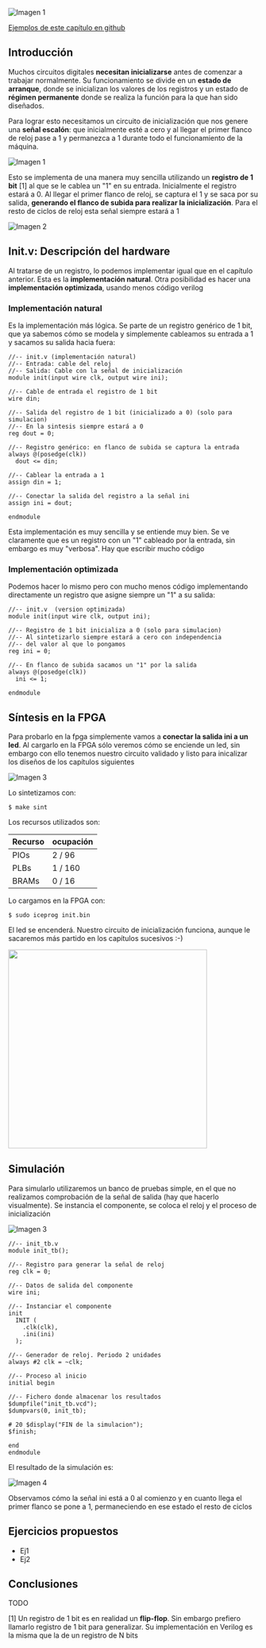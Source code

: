 ![Imagen 1](https://github.com/Obijuan/open-fpga-verilog-tutorial/raw/master/tutorial/T09-inicializador/images/init-2.png)

[Ejemplos de este capítulo en github](https://github.com/Obijuan/open-fpga-verilog-tutorial/tree/master/tutorial/T09-inicializador)

## Introducción
Muchos circuitos digitales **necesitan inicializarse** antes de comenzar a trabajar normalmente. Su funcionamiento se divide en un **estado de arranque**, donde se inicializan los valores de los registros y un estado de **régimen permanente** donde se realiza la función para la que han sido diseñados.

Para lograr esto necesitamos un circuito de inicialización que nos genere una **señal escalón**: que inicialmente esté a cero y al llegar el primer flanco de reloj pase a 1 y permanezca a 1 durante todo el funcionamiento de la máquina.

![Imagen 1](https://github.com/Obijuan/open-fpga-verilog-tutorial/raw/master/tutorial/T09-inicializador/images/init-2.png)

Esto se implementa de una manera muy sencilla utilizando un **registro de 1 bit** [1] al que se le cablea un "1" en su entrada. Inicialmente el registro estará a 0. Al llegar el primer flanco de reloj, se captura el 1 y se saca por su salida, **generando el flanco de subida para realizar la inicialización**. Para el resto de ciclos de reloj esta señal siempre estará a 1

![Imagen 2](https://github.com/Obijuan/open-fpga-verilog-tutorial/raw/master/tutorial/T09-inicializador/images/init-3.png)

## Init.v: Descripción del hardware

Al tratarse de un registro, lo podemos implementar igual que en el capítulo anterior. Esta es la **implementación natural**. Otra posibilidad es hacer una **implementación optimizada**, usando menos código verilog

### Implementación natural

Es la implementación más lógica. Se parte de un registro genérico de 1 bit, que ya sabemos cómo se modela y simplemente cableamos su entrada a 1 y sacamos su salida hacia fuera:

    //-- init.v (implementación natural)
    //-- Entrada: cable del reloj
    //-- Salida: Cable con la señal de inicialización
    module init(input wire clk, output wire ini);
    
    //-- Cable de entrada el registro de 1 bit
    wire din;
    
    //-- Salida del registro de 1 bit (inicializado a 0) (solo para simulacion)
    //-- En la sintesis siempre estará a 0
    reg dout = 0;

    //-- Registro genérico: en flanco de subida se captura la entrada
    always @(posedge(clk))
      dout <= din;
    
    //-- Cablear la entrada a 1
    assign din = 1;
    
    //-- Conectar la salida del registro a la señal ini
    assign ini = dout;
    
    endmodule

Esta implementación es muy sencilla y se entiende muy bien. Se ve claramente que es un registro con un "1" cableado por la entrada, sin embargo es muy "verbosa". Hay que escribir mucho código

### Implementación optimizada

Podemos hacer lo mismo pero con mucho menos código implementando directamente un registro que asigne siempre un "1" a su salida:

    //-- init.v  (version optimizada)
    module init(input wire clk, output ini);

    //-- Registro de 1 bit inicializa a 0 (solo para simulacion)
    //-- Al sintetizarlo siempre estará a cero con independencia 
    //-- del valor al que lo pongamos
    reg ini = 0;
    
    //-- En flanco de subida sacamos un "1" por la salida
    always @(posedge(clk))
      ini <= 1;
    
    endmodule

## Síntesis en la FPGA

Para probarlo en la fpga simplemente vamos a **conectar la salida ini a un led**. Al cargarlo en la FPGA sólo veremos cómo se enciende un led, sin embargo con ello tenemos nuestro circuito validado y listo para inicalizar los diseños de los capítulos siguientes

![Imagen 3](https://github.com/Obijuan/open-fpga-verilog-tutorial/raw/master/tutorial/T09-inicializador/images/init-1.png)

Lo sintetizamos con:

    $ make sint

Los recursos utilizados son:

| Recurso  | ocupación
|----------|-----------
|PIOs      | 2 / 96
|PLBs      | 1 / 160
|BRAMs     | 0 / 16

Lo cargamos en la FPGA con:

    $ sudo iceprog init.bin

El led se encenderá. Nuestro circuito de inicialización funciona, aunque le sacaremos más partido en los capítulos sucesivos :-)

<img src="https://github.com/Obijuan/open-fpga-verilog-tutorial/raw/master/tutorial/T09-inicializador/images/T09-init-iCEstorm-1.png" width="400" align="center">

## Simulación

Para simularlo utilizaremos un banco de pruebas simple, en el que no realizamos comprobación de la señal de salida (hay que hacerlo visualmente).  Se instancia el componente, se coloca el reloj y el proceso de inicialización

![Imagen 3](https://github.com/Obijuan/open-fpga-verilog-tutorial/raw/master/tutorial/T09-inicializador/images/init-4.png)

    //-- init_tb.v
    module init_tb();
    
    //-- Registro para generar la señal de reloj
    reg clk = 0;
    
    //-- Datos de salida del componente
    wire ini;
    
    //-- Instanciar el componente
    init 
      INIT (
        .clk(clk),
        .ini(ini)
      );
    
    //-- Generador de reloj. Periodo 2 unidades
    always #2 clk = ~clk;
    
    //-- Proceso al inicio
    initial begin

    //-- Fichero donde almacenar los resultados
    $dumpfile("init_tb.vcd");
    $dumpvars(0, init_tb);

    # 20 $display("FIN de la simulacion");
    $finish;

    end
    endmodule

El resultado de la simulación es:

![Imagen 4](https://github.com/Obijuan/open-fpga-verilog-tutorial/raw/master/tutorial/T09-inicializador/images/T09-init-sim.png)

Observamos cómo la señal ini está a 0 al comienzo y en cuanto llega el primer flanco se pone a 1, permaneciendo en ese estado el resto de ciclos

## Ejercicios propuestos
* Ej1
* Ej2

## Conclusiones
TODO

[1] Un registro de 1 bit es en realidad un **flip-flop**. Sin embargo prefiero llamarlo registro de 1 bit para generalizar. Su implementación en Verilog es la misma que la de un registro de N bits


